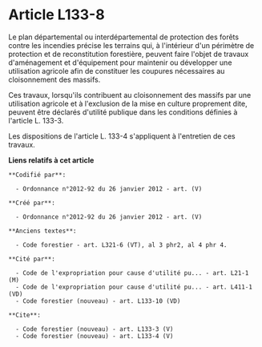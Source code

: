 # Article L133-8

Le plan départemental ou interdépartemental de protection des forêts contre les incendies précise les terrains qui, à
l'intérieur d'un périmètre de protection et de reconstitution forestière, peuvent faire l'objet de travaux d'aménagement et
d'équipement pour maintenir ou développer une utilisation agricole afin de constituer les coupures nécessaires au
cloisonnement des massifs.

Ces travaux, lorsqu'ils contribuent au cloisonnement des massifs par une utilisation agricole et à l'exclusion de la mise en
culture proprement dite, peuvent être déclarés d'utilité publique dans les conditions définies à l'article L. 133-3.

Les dispositions de l'article L. 133-4 s'appliquent à l'entretien de ces travaux.

**Liens relatifs à cet article**

	**Codifié par**:

	  - Ordonnance n°2012-92 du 26 janvier 2012 - art. (V)

	**Créé par**:

	  - Ordonnance n°2012-92 du 26 janvier 2012 - art. (V)

	**Anciens textes**:

	  - Code forestier - art. L321-6 (VT), al 3 phr2, al 4 phr 4.

	**Cité par**:

	  - Code de l'expropriation pour cause d'utilité pu... - art. L21-1 (M)
	  - Code de l'expropriation pour cause d'utilité pu... - art. L411-1 (VD)
	  - Code forestier (nouveau) - art. L133-10 (VD)

	**Cite**:

	  - Code forestier (nouveau) - art. L133-3 (V)
	  - Code forestier (nouveau) - art. L133-4 (V)
